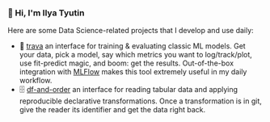 ### 🖖 Hi, I'm Ilya Tyutin

Here are some Data Science-related projects that I develop and use daily:

- 🌿 [trava](https://github.com/ityutin/trava) an interface for training & evaluating classic ML models. Get your data, pick a model, say which metrics you want to log/track/plot, use fit-predict magic, and boom: get the results. Out-of-the-box integration with [MLFlow](http://mlflow.org) makes this tool extremely useful in my daily workflow.
- 🗄️ [df-and-order](https://github.com/ityutin/df-and-order) an interface for reading tabular data and applying reproducible declarative transformations. Once a transformation is in git, give the reader its identifier and get the data right back.
